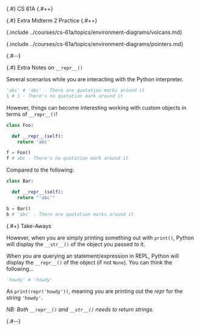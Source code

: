 
{.#} CS 61A
{.#++}

{.#} Extra Midterm 2 Practice
{.#++}

{.include ../courses/cs-61a/topics/environment-diagrams/volcans.md}

{.include ../courses/cs-61a/topics/environment-diagrams/pointers.md}

{.#--}

{.#} Extra Notes on `__repr__()`

Several scenarios while you are interacting with the Python interpreter.

```py
'abc' # 'abc' - There are quotation marks around it
1 # 1 - There's no quotation mark around it
```

However, things can become interesting working with custom objects in terms of `__repr__()`!

```py
class Foo:

  def __repr__(self):
    return 'abc'

f = Foo()
f # abc - There's no quotation mark around it
```

Compared to the following:

```py
class Bar:

  def __repr__(self):
    return "'abc'"

b = Bar()
b # 'abc' - There are quotation marks around it
```

{.#+} Take-Aways

However, when you are simply printing something out with `print()`, Python will display the `__str__()` of the object you passed to it.

When you are querying an statement/expression in REPL, Python will display the `__repr__()` of the object (if not `None`). You can think the following...

```py
'howdy' # 'howdy'
```

As `print(repr('howdy'))`, meaning you are printing out the *repr* for the string `'howdy'`.

*NB: Both `__repr__()` and `__str__()` needs to return strings.*

{.#--}
